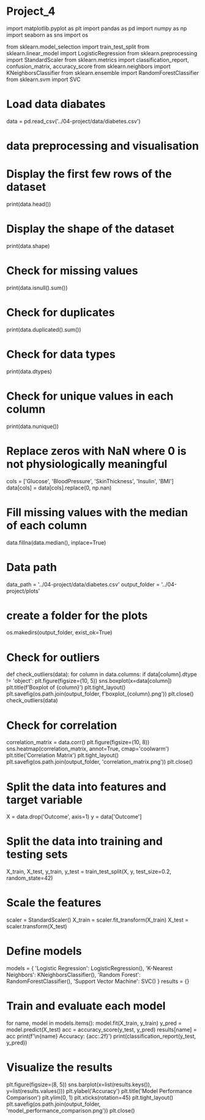 # Project_4
import matplotlib.pyplot as plt
import pandas as pd
import numpy as np
import seaborn as sns
import os

from sklearn.model_selection import train_test_split
from sklearn.linear_model import LogisticRegression
from sklearn.preprocessing import StandardScaler
from sklearn.metrics import classification_report, confusion_matrix, accuracy_score
from sklearn.neighbors import KNeighborsClassifier
from sklearn.ensemble import RandomForestClassifier
from sklearn.svm import SVC


# Load data diabates
data = pd.read_csv('../04-project/data/diabetes.csv')

# data preprocessing and visualisation
# Display the first few rows of the dataset
print(data.head())

# Display the shape of the dataset
print(data.shape)

# Check for missing values
print(data.isnull().sum())

# Check for duplicates
print(data.duplicated().sum())

# Check for data types
print(data.dtypes)

# Check for unique values in each column
print(data.nunique())

# Replace zeros with NaN where 0 is not physiologically meaningful
cols = ['Glucose', 'BloodPressure', 'SkinThickness', 'Insulin', 'BMI']
data[cols] = data[cols].replace(0, np.nan)

# Fill missing values with the median of each column
data.fillna(data.median(), inplace=True)

# Data path
data_path = '../04-project/data/diabetes.csv'
output_folder = '../04-project/plots'

# create a folder for the plots
os.makedirs(output_folder, exist_ok=True)

# Check for outliers
def check_outliers(data):
    for column in data.columns:
        if data[column].dtype != 'object':
            plt.figure(figsize=(10, 5))
            sns.boxplot(x=data[column])
            plt.title(f'Boxplot of {column}')
            plt.tight_layout()
            plt.savefig(os.path.join(output_folder, f'boxplot_{column}.png'))
            plt.close()
check_outliers(data)

# Check for correlation
correlation_matrix = data.corr()
plt.figure(figsize=(10, 8))
sns.heatmap(correlation_matrix, annot=True, cmap='coolwarm')
plt.title('Correlation Matrix')
plt.tight_layout()
plt.savefig(os.path.join(output_folder, 'correlation_matrix.png'))
plt.close()


# Split the data into features and target variable
X = data.drop('Outcome', axis=1)
y = data['Outcome']

# Split the data into training and testing sets
X_train, X_test, y_train, y_test = train_test_split(X, y, test_size=0.2, random_state=42)

# Scale the features
scaler = StandardScaler()
X_train = scaler.fit_transform(X_train)
X_test = scaler.transform(X_test)

# Define models
models = {
    'Logistic Regression': LogisticRegression(),
    'K-Nearest Neighbors': KNeighborsClassifier(),
    'Random Forest': RandomForestClassifier(),
    'Support Vector Machine': SVC() 
    }
results = {}

# Train and evaluate each model
for name, model in models.items():
    model.fit(X_train, y_train)
    y_pred = model.predict(X_test)
    acc = accuracy_score(y_test, y_pred)
    results[name] = acc
    print(f'\n{name} Accuracy: {acc:.2f}')
    print(classification_report(y_test, y_pred))


# Visualize the results
plt.figure(figsize=(8, 5))
sns.barplot(x=list(results.keys()), y=list(results.values()))
plt.ylabel('Accuracy')
plt.title('Model Performance Comparison')
plt.ylim(0, 1)
plt.xticks(rotation=45)
plt.tight_layout()
plt.savefig(os.path.join(output_folder, 'model_performance_comparison.png'))
plt.close()



